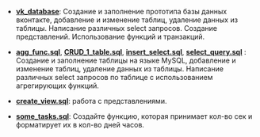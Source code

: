 * **[vk_database](https://github.com/YuliaShurygina/SQL_analitica/tree/main/vk_database)**:
    Создание и заполнение прототипа базы данных вконтакте, добавление и изменение таблиц, удаление данных из таблицы. Написание различных select запросов. Создание представлений. Использование функций и транзакций.
* **[agg_func.sql](https://github.com/YuliaShurygina/SQL_analitica/blob/main/agg_func.sql)**, **[CRUD_1_table.sql](https://github.com/YuliaShurygina/SQL_analitica/blob/main/CRUD_1_table.sql)**, **[insert_select.sql](https://github.com/YuliaShurygina/SQL_analitica/blob/main/insert_select.sql)**, **[select_query.sql](https://github.com/YuliaShurygina/SQL_analitica/blob/main/select_query.sql)** :
    Создание и заполнение таблицы на языке MySQL, добавление и изменение таблиц, удаление данных из таблицы. Написание различных select запросов по таблице с использованием агрегирующих функций.

* **[create_view.sql](https://github.com/YuliaShurygina/SQL_analitica/blob/main/create_view.sql)**:
    работа с представлениями.


* **[some_tasks.sql](https://github.com/YuliaShurygina/SQL_analitica/blob/main/some_tasks.sql)**:
   Создайте функцию, которая принимает кол-во сек и форматирует их в кол-во дней часов.


